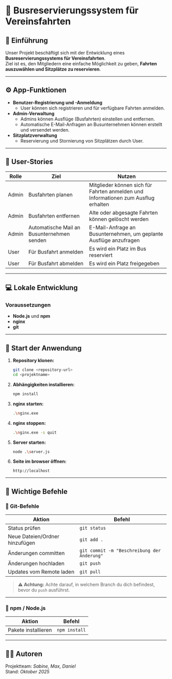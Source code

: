 # 🚌 Busreservierungssystem für Vereinsfahrten

## 📖 Einführung
Unser Projekt beschäftigt sich mit der Entwicklung eines **Busreservierungssystems für Vereinsfahrten**.  
Ziel ist es, den Mitgliedern eine einfache Möglichkeit zu geben, **Fahrten auszuwählen und Sitzplätze zu reservieren**.

---

## ⚙️ App-Funktionen

- **Benutzer-Registrierung und -Anmeldung**
  - User können sich registrieren und für verfügbare Fahrten anmelden.
- **Admin-Verwaltung**
  - Admins können Ausflüge (Busfahrten) einstellen und entfernen.
  - Automatische E-Mail-Anfragen an Busunternehmen können erstellt und versendet werden.
- **Sitzplatzverwaltung**
  - Reservierung und Stornierung von Sitzplätzen durch User.
  
---

## 🧩 User-Stories

| Rolle  | Ziel | Nutzen |
|--------|------|--------|
| Admin  | Busfahrten planen | Mitglieder können sich für Fahrten anmelden und Informationen zum Ausflug erhalten |
| Admin  | Busfahrten entfernen | Alte oder abgesagte Fahrten können gelöscht werden |
| Admin  | Automatische Mail an Busunternehmen senden | E-Mail-Anfrage an Busunternehmen, um geplante Ausflüge anzufragen |
| User   | Für Busfahrt anmelden | Es wird ein Platz im Bus reserviert |
| User   | Für Busfahrt abmelden | Es wird ein Platz freigegeben |

---

## 💻 Lokale Entwicklung

### Voraussetzungen
- **Node.js** und **npm**
- **nginx**
- **git**

---

## 🚀 Start der Anwendung

1. **Repository klonen:**
   ```bash
   git clone <repository-url>
   cd <projektname>
   ```

2. **Abhängigkeiten installieren:**
   ```bash
   npm install
   ```

3. **nginx starten:**
   ```bash
   .\nginx.exe
   ```

4. **nginx stoppen:**
   ```bash
   .\nginx.exe -s quit
   ```
5. **Server starten:**
   ```bash
   node .\server.js
   ```
6. **Seite im browser öffnen:**
   ```Browser
   http://localhost
   ```


---


## 🧠 Wichtige Befehle

### 🔧 Git-Befehle
| Aktion | Befehl |
|--------|--------|
| Status prüfen | `git status` |
| Neue Dateien/Ordner hinzufügen | `git add .` |
| Änderungen committen | `git commit -m "Beschreibung der Änderung"` |
| Änderungen hochladen | `git push` |
| Updates vom Remote laden | `git pull` |

> ⚠️ **Achtung:** Achte darauf, in welchem Branch du dich befindest, bevor du `push` ausführst.

---

### 🧩 npm / Node.js
| Aktion | Befehl |
|--------|--------|
| Pakete installieren | `npm install` |

---


## 🧑‍💻 Autoren
Projektteam: *Sabine, Max, Daniel*  
Stand: *Oktober 2025*

